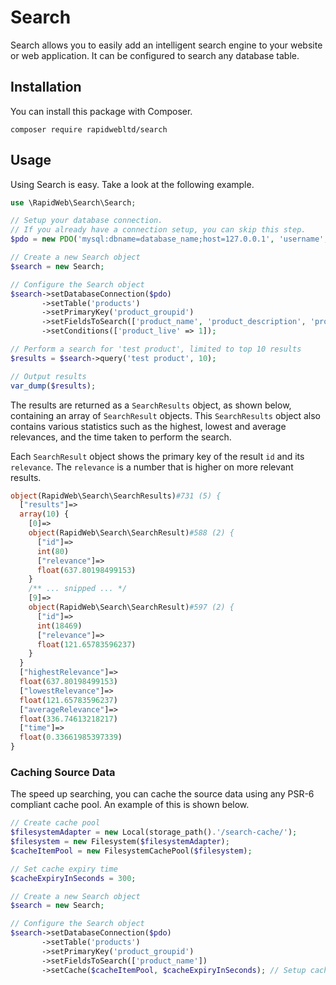# Search

Search allows you to easily add an intelligent search engine to your website or web application. 
It can be configured to search any database table.

## Installation

You can install this package with Composer.

```
composer require rapidwebltd/search
```

## Usage

Using Search is easy. Take a look at the following example.

```php
use \RapidWeb\Search\Search;

// Setup your database connection. 
// If you already have a connection setup, you can skip this step.
$pdo = new PDO('mysql:dbname=database_name;host=127.0.0.1', 'username', 'password');

// Create a new Search object
$search = new Search;

// Configure the Search object
$search->setDatabaseConnection($pdo)
       ->setTable('products')
       ->setPrimaryKey('product_groupid')
       ->setFieldsToSearch(['product_name', 'product_description', 'product_seokeywords'])
       ->setConditions(['product_live' => 1]);

// Perform a search for 'test product', limited to top 10 results
$results = $search->query('test product', 10);

// Output results
var_dump($results);
```

The results are returned as a `SearchResults` object, as shown below, containing an array of `SearchResult` objects.
This `SearchResults` object also contains various statistics such as the highest, lowest and average relevances,
and the time taken to perform the search.

Each `SearchResult` object shows the primary key of the result `id` and its `relevance`. The `relevance` is a number that is higher on more relevant results.

```php
object(RapidWeb\Search\SearchResults)#731 (5) {
  ["results"]=>
  array(10) {
    [0]=>
    object(RapidWeb\Search\SearchResult)#588 (2) {
      ["id"]=>
      int(80)
      ["relevance"]=>
      float(637.80198499153)
    }
    /** ... snipped ... */
    [9]=>
    object(RapidWeb\Search\SearchResult)#597 (2) {
      ["id"]=>
      int(18469)
      ["relevance"]=>
      float(121.65783596237)
    }
  }
  ["highestRelevance"]=>
  float(637.80198499153)
  ["lowestRelevance"]=>
  float(121.65783596237)
  ["averageRelevance"]=>
  float(336.74613218217)
  ["time"]=>
  float(0.33661985397339)
}
```

### Caching Source Data

The speed up searching, you can cache the source data using any PSR-6 compliant cache pool. An example of this is shown below.

```php
// Create cache pool
$filesystemAdapter = new Local(storage_path().'/search-cache/');
$filesystem = new Filesystem($filesystemAdapter);
$cacheItemPool = new FilesystemCachePool($filesystem);

// Set cache expiry time
$cacheExpiryInSeconds = 300;

// Create a new Search object
$search = new Search;

// Configure the Search object
$search->setDatabaseConnection($pdo)
       ->setTable('products')
       ->setPrimaryKey('product_groupid')
       ->setFieldsToSearch(['product_name'])
       ->setCache($cacheItemPool, $cacheExpiryInSeconds); // Setup cache
```
